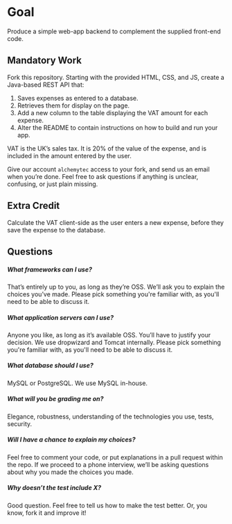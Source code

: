 Goal
====
Produce a simple web-app backend to complement the supplied front-end code.

Mandatory Work
--------------
Fork this repository. Starting with the provided HTML, CSS, and JS, create a Java-based REST API that:

1. Saves expenses as entered to a database.
2. Retrieves them for display on the page. 
3. Add a new column to the table displaying the VAT amount for each expense.
4. Alter the README to contain instructions on how to build and run your app.

VAT is the UK’s sales tax. It is 20% of the value of the expense, and is included in the amount entered by the user.

Give our account `alchemytec` access to your fork, and send us an email when you’re done. Feel free to ask questions if anything is unclear, confusing, or just plain missing.

Extra Credit
------------
Calculate the VAT client-side as the user enters a new expense, before they save the expense to the database.

Questions
---------
##### What frameworks can I use?
That’s entirely up to you, as long as they’re OSS. We’ll ask you to explain the choices you’ve made. Please pick something you're familiar with, as you'll need to be able to discuss it.

##### What application servers can I use?
Anyone you like, as long as it’s available OSS. You’ll have to justify your decision. We use dropwizard and Tomcat internally. Please pick something you're familiar with, as you'll need to be able to discuss it.

##### What database should I use?
MySQL or PostgreSQL. We use MySQL in-house.

##### What will you be grading me on?
Elegance, robustness, understanding of the technologies you use, tests, security. 

##### Will I have a chance to explain my choices?
Feel free to comment your code, or put explanations in a pull request within the repo. If we proceed to a phone interview, we’ll be asking questions about why you made the choices you made. 

##### Why doesn’t the test include X?
Good question. Feel free to tell us how to make the test better. Or, you know, fork it and improve it!
